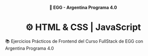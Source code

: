 <h4 align="center">
  🥚 EGG - Argentina Programa 4.0
</h4>

<h1 align="center">
  ⚙️ HTML & CSS | JavaScript
</h1>

📚 Ejercicios Prácticos de Frontend del Curso FullStack de EGG con Argentina Programa 4.0
